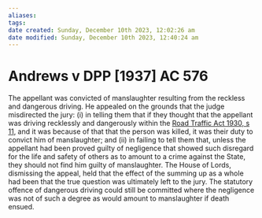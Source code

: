 ```yaml
---
aliases: 
tags: 
date created: Sunday, December 10th 2023, 12:02:26 am
date modified: Sunday, December 10th 2023, 12:40:24 am
---
```


# Andrews v DPP [1937] AC 576

The appellant was convicted of manslaughter resulting from the reckless and dangerous driving. He appealed on the grounds that the judge misdirected the jury: (i) in telling them that if they thought that the appellant was driving recklessly and dangerously within the [Road Traffic Act 1930, s 11](https://www.lexisnexis.com/uk/legal/search/enhRunRemoteLink.do?linkInfo=F%23GB%23UK_LEG%23num%251930_43a_SECT_11%25&A=0.34012281686456647&backKey=20_T486085522&service=citation&ersKey=23_T486085508&langcountry=GB), and it was because of that that the person was killed, it was their duty to convict him of manslaughter; and (ii) in failing to tell them that, unless the appellant had been proved guilty of negligence that showed such disregard for the life and safety of others as to amount to a crime against the State, they should not find him guilty of manslaughter. The House of Lords, dismissing the appeal, held that the effect of the summing up as a whole had been that the true question was ultimately left to the jury. The statutory offence of dangerous driving could still be committed where the negligence was not of such a degree as would amount to manslaughter if death ensued.
